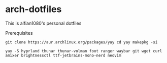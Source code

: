 # arch-dotfiles

This is alfian1080's personal dotfiles

Prerequisites

`git clone https://aur.archlinux.org/packages/yay
cd yay
makepkg -si`

`yay -S hyprland thunar thunar-volman foot ranger waybar git wget curl amixer brightnessctl ttf-jetbrains-mono-nerd neovim`
